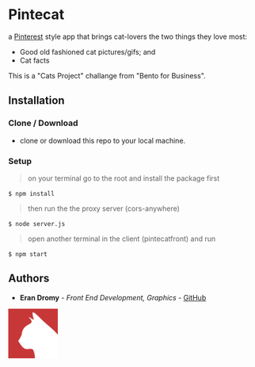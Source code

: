 # Pintecat

a [Pinterest](https://www.pinterest.com/) style app that brings cat-lovers the two things they love most:
- Good old fashioned cat pictures/gifs; and
- Cat facts

This is a "Cats Project" challange from "Bento for Business".

## Installation

### Clone / Download

- clone or download this repo to your local machine. 

### Setup

> on your terminal go to the root and install the package first

```shell
$ npm install
```
> then run the the proxy server (cors-anywhere)

```shell
$ node server.js
```

> open another terminal in the client (pintecatfront) and run

```shell
$ npm start
```

## Authors

* **Eran Dromy** - *Front End Development, Graphics* - [GitHub](https://github.com/erandro)

<img src="./pintecatfront/public/cat2.png" width="100">